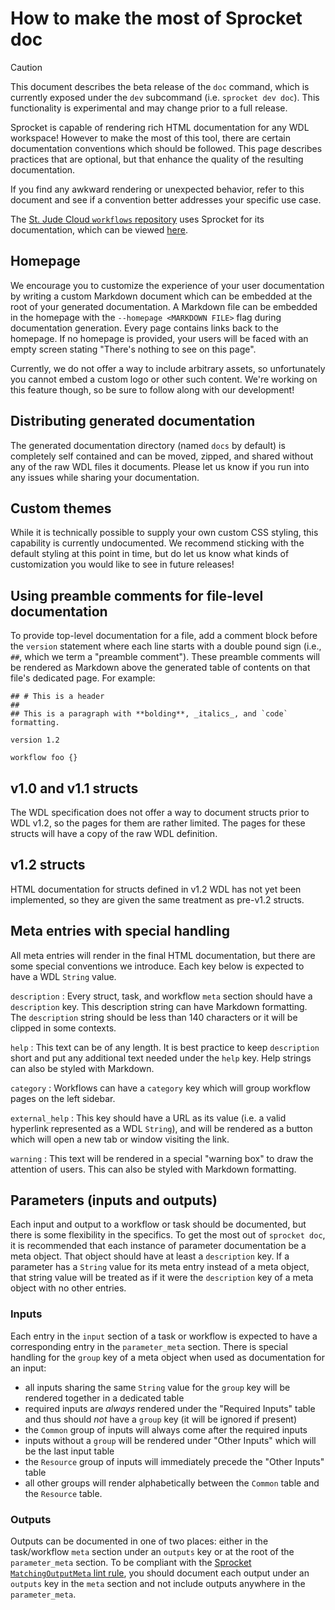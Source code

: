 # How to make the most of Sprocket doc

> [!CAUTION]
> This document describes the beta release of the `doc` command, which is currently exposed under the `dev` subcommand (i.e. `sprocket dev doc`).
> This functionality is experimental and may change  prior to a full release.

Sprocket is capable of rendering rich HTML documentation for any WDL workspace! However to make the most of this tool, there are certain documentation conventions which should be followed. This page describes practices that are optional, but that enhance the quality of the resulting documentation.

If you find any awkward rendering or unexpected behavior, refer to this document and see if a convention better addresses your specific use case.

The [St. Jude Cloud `workflows` repository](https://github.com/stjudecloud/workflows) uses Sprocket for its documentation, which can be viewed [here](https://stjudecloud.github.io/workflows/index.html).

## Homepage

We encourage you to customize the experience of your user documentation by writing a custom Markdown document which can be embedded at the root of your generated documentation. A Markdown file can be embedded in the homepage with the `--homepage <MARKDOWN FILE>` flag during documentation generation. Every page contains links back to the homepage. If no homepage is provided, your users will be faced with an empty screen stating "There's nothing to see on this page".

Currently, we do not offer a way to include arbitrary assets, so unfortunately you cannot embed a custom logo or other such content. We're working on this feature though, so be sure to follow along with our development!

## Distributing generated documentation

The generated documentation directory (named `docs` by default) is completely self contained and can be moved, zipped, and shared without any of the raw WDL files it documents. Please let us know if you run into any issues while sharing your documentation.

## Custom themes

While it is technically possible to supply your own custom CSS styling, this capability is currently undocumented. We recommend sticking with the default styling at this point in time, but do let us know what kinds of customization you would like to see in future releases! 

## Using preamble comments for file-level documentation

To provide top-level documentation for a file, add a comment block before the `version` statement where each line starts with a double pound sign (i.e., `##`, which we term a "preamble comment"). These preamble comments will be rendered as Markdown above the generated table of contents on that file's dedicated page. For example:

```wdl
## # This is a header
##
## This is a paragraph with **bolding**, _italics_, and `code` formatting.

version 1.2

workflow foo {}
```

## v1.0 and v1.1 structs

The WDL specification does not offer a way to document structs prior to WDL v1.2, so the pages for them are rather limited. The pages for these structs will have a copy of the raw WDL definition.

## v1.2 structs

HTML documentation for structs defined in v1.2 WDL has not yet been implemented, so they are given the same treatment as pre-v1.2 structs.

## Meta entries with special handling

All meta entries will render in the final HTML documentation, but there are some special conventions we introduce. Each key below is expected to have a WDL `String` value.

`description`
: Every struct, task, and workflow `meta` section should have a `description` key. This description string can have Markdown formatting. The `description` string should be less than 140 characters or it will be clipped in some contexts.

`help`
: This text can be of any length. It is best practice to keep `description` short and put any additional text needed under the `help` key. Help strings can also be styled with Markdown.

`category`
: Workflows can have a `category` key which will group workflow pages on the left sidebar.

`external_help`
: This key should have a URL as its value (i.e. a valid hyperlink represented as a WDL `String`), and will be rendered as a button which will open a new tab or window visiting the link.

`warning`
: This text will be rendered in a special "warning box" to draw the attention of users. This can also be styled with Markdown formatting.

## Parameters (inputs and outputs)

Each input and output to a workflow or task should be documented, but there is some flexibility in the specifics. To get the most out of `sprocket doc`, it is recommended that each instance of parameter documentation be a meta object. That object should have at least a `description` key. If a parameter has a `String` value for its meta entry instead of a meta object, that string value will be treated as if it were the `description` key of a meta object with no other entries.

### Inputs

Each entry in the `input` section of a task or workflow is expected to have a corresponding entry in the `parameter_meta` section. There is special handling for the `group` key of a meta object when used as documentation for an input:

- all inputs sharing the same `String` value for the `group` key will be rendered together in a dedicated table
- required inputs are _always_ rendered under the "Required Inputs" table and thus should _not_ have a `group` key (it will be ignored if present)
- the `Common` group of inputs will always come after the required inputs
- inputs without a `group` will be rendered under "Other Inputs" which will be the last input table
- the `Resource` group of inputs will immediately precede the "Other Inputs" table
- all other groups will render alphabetically between the `Common` table and the `Resource` table.

### Outputs

Outputs can be documented in one of two places: either in the task/workflow `meta` section under an `outputs` key or at the root of the `parameter_meta` section. To be compliant with the [Sprocket `MatchingOutputMeta` lint rule](https://docs.rs/wdl/latest/wdl/lint/index.html#lint-rules), you should document each output under an `outputs` key in the `meta` section and not include outputs anywhere in the `parameter_meta`.
